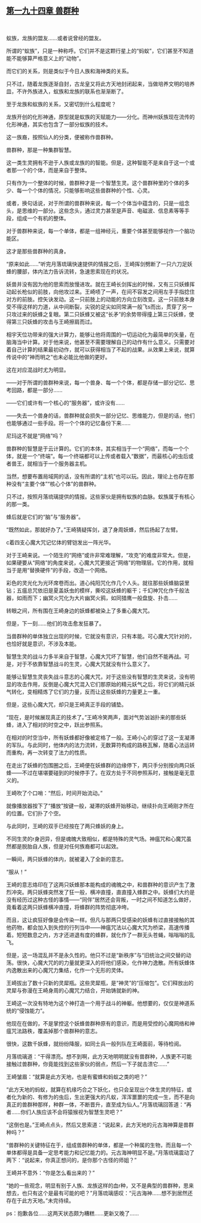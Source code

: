 ## [第一九十四章 兽群种](https://www.xxbiquge.com/11_11207/9059414.html)
﻿

  蚁族，龙族的盟友……或者说曾经的盟友。

  所谓的“蚁族”，只是一种称呼。它们并不是这颗行星上的“蚂蚁”，它们甚至不知道能不能够算严格意义上的“动物”。

  而它们的关系，则是类似于今日人族和海神类的关系。

  只不过，随着龙族逐渐自封，古龙皇又将此方天地封闭起来，当做培养文明的培养皿，不许外族进入，蚁族和龙族的联系也渐渐断了。

  至于龙族和蚁族的关系，又密切到什么程度呢？

  龙族开创的化形神通，原型就是蚁族的天赋能力——分化。而神州妖族现在流传的化形神通，其实也包含了一部分蚁族的技术。

  这一族裔，按照仙人的分类，便被称作兽群种。

  兽群种，那是一种集群智慧。

  这一类生灵拥有不逊于人族或龙族的的智能。但是，这种智能不是来自于这一个或者那一个的个体，而是来自于整体。

  只有作为一个整体的时候，兽群种才是一个智慧生灵。这个兽群种里的个体的多少、每一个个体的情况，只能够影响这些兽群种的个性、心灵。

  或者，换句话说，对于所谓的兽群种来说，每一个个体当中蕴含的，只是一组念头，是思维的一部分。这些念头，通过灵力甚至是声音、电磁波、信息素等等手段，组成一个有机的整体。

  对于兽群种来说，每一个单体，都是一组神经元，重要个体甚至能够视作一个脑功能区。

  这才是那些兽群种的真身。

  “原来如此……”听完月落琉璃快速提供的情报之后，王崎挥剑劈断了一只六刀足妖蜂的腰部，体内法力告诉流转，急速思索现在的状况。

  妖兽并没有因为他的思索而放慢进攻。就在王崎长剑挥出的时候，又有三只妖蜂挥动起长枪似的前肢，向他攻过来。王崎啧了一声，在间不容发之间用左手手指捻住对方的前肢。控矢诀发动。这一只前肢上的动能的方向立刻改变。这一只前肢本身受不得这样的力道，从中间断裂，尖锐的足尖如同常满一般飞s而出，贯穿了另一只攻过来的妖蜂之复眼。第二只妖蜂又被这“长矛”的余势带得撞上第三只妖蜂，使得第三只妖蜂的攻击与王崎擦肩而过。

  相宇天位功带来的强大计算力，能够让他将周围的一切运动化为最简单的矢量，在脑海当中计算。对于他来说，他甚至不需要理解自己的动作有什么意义。只需要对着自己计算的结果最初动作，就可以获得相当了不起的战果。从效果上来说，就算传说中的“神而明之”也未必能比他做的更好。

  这在对应混战时尤为明显。

  ——对于所谓的兽群种来说，每一个兽身、每一个个体，都是存储一部分记忆、思考回路，都是一部分……

  ——它们或许有一个核心的“服务器”，或许没有……

  ——失去一个兽身的话，兽群种就会损失一部分记忆、思维能力，但是的话，他们也能够通过一些手段。将一个个体的记忆备份下来……

  尼玛这不就是“网络”吗？

  兽群种的智慧是于云计算的。它们的本体，其实相当于一个“网络”，而每一个个体，就是一个“终端”。每一个终端都可以上传或者载入“数据”，而最核心的虫后或者兽王，就相当于一个服务器主机。

  当然，想要布置局域网的话，没有所谓的“主机”也可以玩。因此，理论上也存在那种没有“主要个体”“核心个体”的兽群种。

  只不过，按照月落琉璃提供的情报。这些家伙是拥有蚁族的血脉。蚁族属于有核心的那一类。

  蜂后就是它们的“脑”与“服务器”。

  “既然如此，那就好办了。”王崎猜疑挥剑，退了身周妖蜂，然后扬起了左臂。

  c着四支心魔大咒记忆体的臂铠发出一阵光华。

  对于王崎来说。一个陌生的“网络”或许非常难理解，“攻克”的难度非常大。但是，如果硬要从“网络”的角度来说，心魔大咒更接近“网络”的物理层。它的作用，就相当于是用“替换硬件”的手段，改造一个网络。

  彩色的灵光化为光环席卷而出。道心纯阳咒化作几个人头。就往那些妖蜂脑袋里钻；五瘟总咒依旧是夏盖妖虫的模样，撕咬这妖蜂的躯干；千幻神咒化作千般法器，如雨而下；幽冥火咒化为大片幽冥火鸦，如同猎鹰一般盘旋、扑击……

  转眼之间，所有围在王崎身边的妖蜂都被染上了多重心魔大咒。

  但是，下一刻……他们的攻击愈发狂暴了。

  当兽群种的单体独立出现的时候，它就没有意识，只有本能。可心魔大咒针对的，也恰好就是意识，不涉及本能。

  智慧生灵的战斗力多半来自于智慧，心魔大咒坏了智慧，他们自然不能再战。可是，对于不依靠智慧战斗的生灵，心魔大咒就没有什么意义了。

  能够让智慧生灵丧失战斗意志的心魔大咒，对于这些没有智慧的生灵来说，没有明显的攻击作用，反倒是心魔大咒混入它们那原始的精元妖气之后，将它们的精元妖气转化，变相精炼了它们的力量，反而让这些妖蜂的力量更上一重。

  但是，这些心魔大咒，却只是王崎真正手段的铺垫。

  “现在，是时候展现真正的技术了。”王崎冷笑两声，面对气势汹汹扑来的那些妖蜂，进入了相对的时空之中，跃出参照系。

  在相对的时空当中，所有妖蜂都好像被定格了一般。王崎小心的穿过了这一支凝滞的军队。与此同时，他体内的法力流转，无数算符构成的路秩瓦解，随着心法运转而重构，再一次转变了法力的性质。

  在走出了妖蜂的包围圈之后，王崎便在妖蜂群的边缘停下，两只手分别按向两只妖蜂——不过在堪堪要碰到的时候停手了。在双方处于不同参照系时，接触是毫无意义的。

  王崎吹了个口哨：“然后，时间开始流动。”

  就像播放器按下了“播放”按键一般，凝滞的妖蜂开始移动，继续扑向王崎刚才所在的位置。它们扑了个空。

  与此同时，王崎的双手已经按在了两只蜂妖的身上。

  不同生灵的r身迥异，但是魂魄大致相似，都是特殊的灵气场。神瘟咒和心魔咒虽然都是脱胎自人族，但是对任何族裔都可以起效。

  一瞬间，两只妖蜂的体内，就被灌入了全新的意志。

  “服从！”

  王崎的意志烙印在了这两只妖蜂那本能构成的魂魄之中，和兽群种的意识产生了激烈冲突。两只妖蜂突然发了狂一般，横冲直撞，直直撞入蜂群之中。妖蜂们大约是没有经历过这种古怪的事情——“同伴”居然还会背叛，一时之间不知道怎么做好，竟看着这两只妖蜂横冲直撞，将蜂群的阵势彻底冲垮。

  而且，这让疯狂好像是会传染一样。但凡与那两只受感染的妖蜂有过直接接触的其他药物，都会加入到失控的行列当中——神瘟咒法以心魔大咒为桥梁，高速传播着。短短数息之内，方才还进退有度的蜂群，就化作了一群无头苍蝇，嗡嗡嗡的乱飞。

  但是，这一场混乱并不是永久性的。他只不过是“新秩序”与“旧统治之间交替的动荡。很快，心魔大咒的的力量就更深入的将他们感染，化作神力逸散。所有妖蜂体内逸散出来的心魔咒力集结，化作一个无形的灵体。

  王崎拔出了数十只新的灵犀瓶。这些灵犀瓶，是“神灵”的“压缩包”。它们释放出的灵犀与弥漫在王崎身周的心魔咒力结合，开始铸就新的神。

  王崎这一次没有特地为这个神打造一个用于战斗的神躯。他想要的，仅仅是神道系统的“侵蚀能力”。

  他现在在做的，不是掌控这个妖蜂兽群种原有的意识，而是用受控的心魔网络和神瘟咒法路秩，覆盖掉那个兽群种的意志。

  很快，这数千妖蜂，就纷纷降服，如同士兵一般列队在王崎面前，等待检阅。

  月落琉璃道：“干得漂亮。想不到啊，此方天地明明就没有兽群种，人族更不可能接触过兽群种，你竟能找到这些家伙的弱点，然后一下子就击溃它……”

  王崎皱眉：“就算是此方天地，也是有蜜蜂和蚂蚁之类的吧？”

  “此方天地的蚂蚁，就算在机缘巧合之下妖化，也只会呈现出个体生灵的特征，或者化为新的、有修为的虫后，生出更强大的凡蚁，浑浑噩噩的完成一生，而不是向真正的兽群种那样，种群一体，不断晋升，直至成为仙人。”月落琉璃回答道：“再者……你们人族应该不会将猿猴视为智慧生灵吧？”

  “这倒也是。”王崎点点头，然后又思索道：“说起来，此方天地的元古海神算是兽群种吗？”

  “兽群种的关键特征在于，组成兽群种的单体，都是一个种属的生物，而且每一个单体都得是具备一定思考能力和记忆能力的。元古海神明显不是。”月落琉璃震动了两下：“说起来，你真正想问的，是你那个古怪的师姐？”

  王崎并不意外：“你是怎么看出来的？”

  “她的一些观念，明显有别于人族、龙族这样的血r种，又不是典型的兽群种，思来想去，也只有这个是最有可能的吧？”月落琉璃感叹：“元古海神……想不到居然还存在于此方天地。”未完待续。

  ps：抱歉各位……这两天状态颇为糟糕……更新又晚了……
